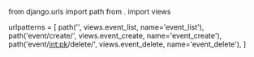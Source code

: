 from django.urls import path
from . import views

urlpatterns = [
    path('', views.event_list, name='event_list'),
    path('event/create/', views.event_create, name='event_create'),
    path('event/<int:pk>/delete/', views.event_delete, name='event_delete'),
]

    
        
